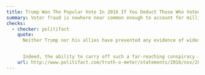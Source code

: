 ```yaml
---
title: Trump Won The Popular Vote In 2016 If You Deduct Those Who Voted Illegally
summary: Voter fraud is nowhere near common enough to account for millions of votes.
checks:
  - checker: politifact
    quote:
      Neither Trump nor his allies have presented any evidence of widespread illegal voting. In reality, studies have consistently shown that voter fraud is nowhere near common enough to call into question millions and millions of votes.


      Indeed, the ability to carry off such a far-reaching conspiracy — potentially involving millions of people over the course of several months and without being noticed by election administration officials, many of them in states controlled by Republicans — is ridiculously illogical.
    url: http://www.politifact.com/truth-o-meter/statements/2016/nov/28/donald-trump/donald-trumps-pants-fire-claim-millions-illegal-vo/
---
```


